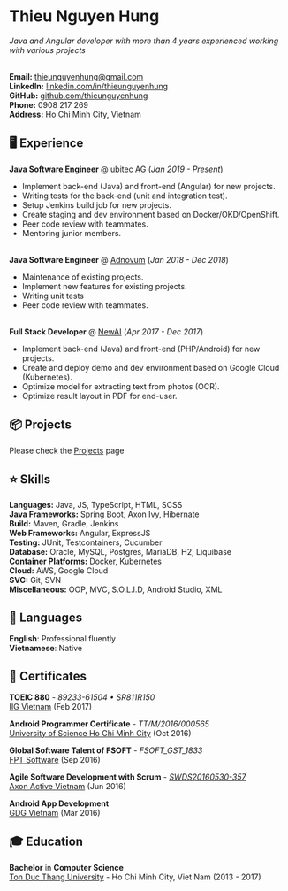 # Thieu Nguyen Hung
*Java and Angular developer with more than 4 years experienced working with various projects*<br><br>

**Email:** [thieunguyenhung@gmail.com](mailto:thieunguyenhung@gmail.com)<br>
**LinkedIn:** [linkedin.com/in/thieunguyenhung](https://www.linkedin.com/in/thieunguyenhung/)<br>
**GitHub:** [github.com/thieunguyenhung](https://thieunguyenhung.github.io)<br>
**Phone:** 0908 217 269<br>
**Address:** Ho Chi Minh City, Vietnam<br>

## 🖥 Experience

**Java Software Engineer** @ [ubitec AG](https://ubitec.com/en/) (*Jan 2019 - Present*)
- Implement back-end (Java) and front-end (Angular) for new projects.
- Writing tests for the back-end (unit and integration test).
- Setup Jenkins build job for new projects.
- Create staging and dev environment based on Docker/OKD/OpenShift.
- Peer code review with teammates.
- Mentoring junior members.
<br><br>

**Java Software Engineer** @ [Adnovum](https://www.adnovum.vn/en/vn/) (*Jan 2018 - Dec 2018*)
- Maintenance of existing projects.
- Implement new features for existing projects.
- Writing unit tests
- Peer code review with teammates.
<br><br>

**Full Stack Developer** @ [NewAI](https://newai.vn/) (*Apr 2017 - Dec 2017*)
- Implement back-end (Java) and front-end (PHP/Android) for new projects.
- Create and deploy demo and dev environment based on Google Cloud (Kubernetes).
- Optimize model for extracting text from photos (OCR).
- Optimize result layout in PDF for end-user.

## 📦 Projects
Please check the [Projects](https://thieunguyenhung.github.io/projects) page

## ⭐ Skills
**Languages:** Java, JS, TypeScript, HTML, SCSS<br>
**Java Frameworks:** Spring Boot, Axon Ivy, Hibernate<br>
**Build:** Maven, Gradle, Jenkins<br>
**Web Frameworks:** Angular, ExpressJS<br>
**Testing:** JUnit, Testcontainers, Cucumber<br>
**Database:** Oracle, MySQL, Postgres, MariaDB, H2, Liquibase<br>
**Container Platforms:** Docker, Kubernetes<br>
**Cloud:** AWS, Google Cloud<br>
**SVC:** Git, SVN<br>
**Miscellaneous:** OOP, MVC, S.O.L.I.D, Android Studio, XML

## 💬 Languages
**English**: Professional fluently<br>
**Vietnamese**: Native

## 📜 Certificates
**TOEIC 880** - *89233-61504 • SR811R150*<br>
[IIG Vietnam](https://iigvietnam.com/en/) (Feb 2017)

**Android Programmer Certificate** - *TT/M/2016/000565*<br>
[University of Science Ho Chi Minh City](https://csc.edu.vn/) (Oct 2016)

**Global Software Talent of FSOFT** - *FSOFT_GST_1833*<br>
[FPT Software](https://gst.fsoft.com.vn/info/global-software-developer.html) (Sep 2016)

**Agile Software Development with Scrum** - *[SWDS20160530-357](https://verified.cv/en/verify/05020516275345)*<br>
[Axon Active Vietnam](https://www.axonactive.com/) (Jun 2016)

**Android App Development**<br>
[GDG Vietnam](https://gdg.community.dev/gdg-ho-chi-minh-city/) (Mar 2016)

## 🎓 Education
**Bachelor** in **Computer Science**<br>
[Ton Duc Thang University](https://tdtu.edu.vn/) - Ho Chi Minh City, Viet Nam (2013 - 2017)
